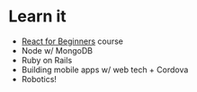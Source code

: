 # Learn it

* [React for Beginners](https://reactforbeginners.com/) course
* Node w/ MongoDB
* Ruby on Rails
* Building mobile apps w/ web tech + Cordova
* Robotics!
